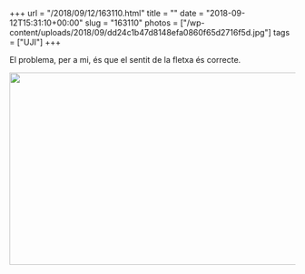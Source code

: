 +++
url = "/2018/09/12/163110.html"
title = ""
date = "2018-09-12T15:31:10+00:00"
slug = "163110"
photos = ["/wp-content/uploads/2018/09/dd24c1b47d8148efa0860f65d2716f5d.jpg"]
tags = ["UJI"]
+++

El problema, per a mi, és que el sentit de la fletxa és correcte.

<img src="/wp-content/uploads/2018/09/dd24c1b47d8148efa0860f65d2716f5d.jpg" width="600" height="338" />
